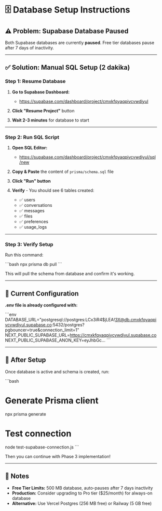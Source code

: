 # 🗄️ Database Setup Instructions

## ⚠️ Problem: Supabase Database Paused

Both Supabase databases are currently **paused**. Free tier databases pause after 7 days of inactivity.

---

## ✅ Solution: Manual SQL Setup (2 dakika)

### Step 1: Resume Database

1. **Go to Supabase Dashboard:**
   - https://supabase.com/dashboard/project/cmxkfqyaqpivcvwdiyul

2. **Click "Resume Project"** button

3. **Wait 2-3 minutes** for database to start

---

### Step 2: Run SQL Script

1. **Open SQL Editor:**
   - https://supabase.com/dashboard/project/cmxkfqyaqpivcvwdiyul/sql/new

2. **Copy & Paste** the content of `prisma/schema.sql` file

3. **Click "Run" button**

4. **Verify** - You should see 6 tables created:
   - ✅ users
   - ✅ conversations
   - ✅ messages
   - ✅ files
   - ✅ preferences
   - ✅ usage_logs

---

### Step 3: Verify Setup

Run this command:

\`\`\`bash
npx prisma db pull
\`\`\`

This will pull the schema from database and confirm it's working.

---

## 🔑 Current Configuration

**.env file is already configured with:**

\`\`\`env
DATABASE_URL="postgresql://postgres:LCx3iR4$jLEA!3X@db.cmxkfqyaqpivcvwdiyul.supabase.co:5432/postgres?pgbouncer=true&connection_limit=1"
NEXT_PUBLIC_SUPABASE_URL=https://cmxkfqyaqpivcvwdiyul.supabase.co
NEXT_PUBLIC_SUPABASE_ANON_KEY=eyJhbGc...
\`\`\`

---

## 🚀 After Setup

Once database is active and schema is created, run:

\`\`\`bash
# Generate Prisma client
npx prisma generate

# Test connection
node test-supabase-connection.js
\`\`\`

Then you can continue with Phase 3 implementation!

---

## 📝 Notes

- **Free Tier Limits:** 500 MB database, auto-pauses after 7 days inactivity
- **Production:** Consider upgrading to Pro tier ($25/month) for always-on database
- **Alternative:** Use Vercel Postgres (256 MB free) or Railway (5 GB free)
